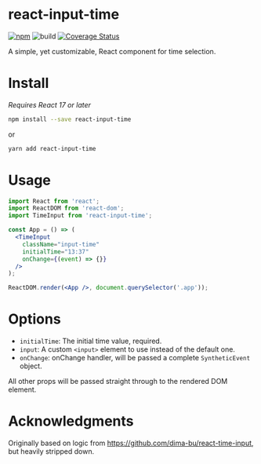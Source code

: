 # react-input-time

[![npm](https://img.shields.io/npm/v/react-input-time.svg)](https://www.npmjs.com/package/react-input-time)
![build](https://github.com/jwilsson/react-input-time/workflows/build/badge.svg)
[![Coverage Status](https://coveralls.io/repos/jwilsson/react-input-time/badge.svg?branch=main)](https://coveralls.io/r/jwilsson/react-input-time?branch=main)

A simple, yet customizable, React component for time selection.

# Install

_Requires React 17 or later_

```sh
npm install --save react-input-time
```

or

```sh
yarn add react-input-time
```

# Usage

```jsx
import React from 'react';
import ReactDOM from 'react-dom';
import TimeInput from 'react-input-time';

const App = () => (
  <TimeInput
    className="input-time"
    initialTime="13:37"
    onChange={(event) => {}}
  />
);

ReactDOM.render(<App />, document.querySelector('.app'));
```

# Options

- `initialTime`: The initial time value, required.
- `input`: A custom `<input>` element to use instead of the default one.
- `onChange`: onChange handler, will be passed a complete `SyntheticEvent` object.

All other props will be passed straight through to the rendered DOM element.

# Acknowledgments

Originally based on logic from https://github.com/dima-bu/react-time-input, but heavily stripped down.
